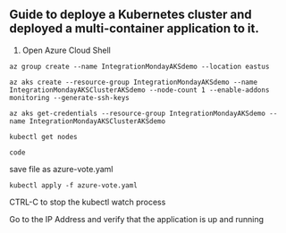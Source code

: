 ## Guide to deploye a Kubernetes cluster and deployed a multi-container application to it. 

1. Open Azure Cloud Shell

```
az group create --name IntegrationMondayAKSdemo --location eastus
```

```
az aks create --resource-group IntegrationMondayAKSdemo --name IntegrationMondayAKSClusterAKSdemo --node-count 1 --enable-addons monitoring --generate-ssh-keys
```
```
az aks get-credentials --resource-group IntegrationMondayAKSdemo --name IntegrationMondayAKSClusterAKSdemo
```

```
kubectl get nodes
```

```
code
```


save file as azure-vote.yaml

```
kubectl apply -f azure-vote.yaml
```

CTRL-C  to stop the kubectl watch process

Go to the IP Address and verify that the application is up and running

